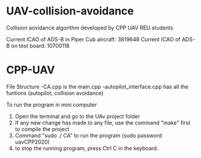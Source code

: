 # UAV-collision-avoidance
Collision aovidance algorithm developed by CPP UAV REU students

Current ICAO of ADS-B in Piper Cub aircraft: 3819648
Current ICAO of ADS-B on test board: 10700118

# CPP-UAV
File Structure 
-CA.cpp is the main.cpp
-autopilot_interface.cpp has all the funtions (autopilot, collision avoidance)

To run the program in mini computer
1. Open the terminal and go to the UAv project folder
2. If any new change has made to any file, use the command "make" first to compile the project
3. Command "sudo ./ CA" to run the program (sudo password: uavCPP2020)
4. to stop the running program, press Ctrl C in the keyboard.
